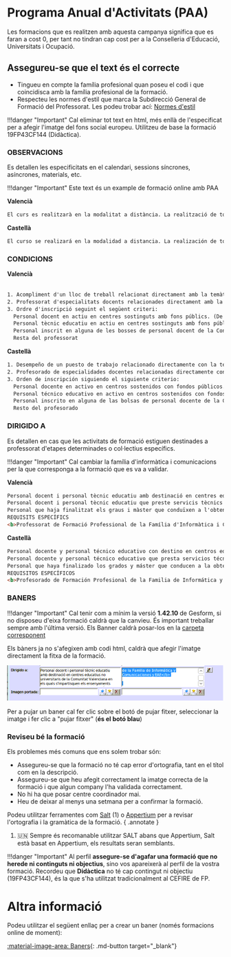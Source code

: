 # Programa Anual d'Activitats (PAA)

Les formacions que es realitzen amb aquesta campanya significa que es faran a cost 0, per tant no tindran cap cost per a la Conselleria d'Educació, Universitats i Ocupació. 

## Assegureu-se que el text és el correcte

* Tingueu en compte la família profesional quan poseu el codi i que coincidisca amb la família profesional de la formació.
* Respecteu les normes d'estil que marca la Subdirecció General de Formació del Professorat. Les podeu trobar ací: [Normes d'estil](https://gvaedu.sharepoint.com/:b:/r/sites/Section_46402871-C/Documentos%20compartidos/CEFIRE%20FP%2025-26/DOCUMENTACI%C3%93N%20PARA%20EDICIONES/Normas%20estilo%20GESFORM_CAS_1.0_6_3_23.pdf?csf=1&web=1&e=DhabUu)


!!!danger "Important"
    Cal eliminar tot text en html, més enllà de l'especificat per a afegir l'imatge del fons social europeu. Utilitzeu de base la formació 19FP43CF144 (Didàctica).

### OBSERVACIONS

Es detallen les especificitats en el calendari, sessions síncrones, asíncrones, materials, etc.

!!!danger "Important"
    Este text és un example de formació online amb PAA

**Valencià**
```html
El curs es realitzarà en la modalitat a distància. La realització de totes les tasques és obligatòria per obtindre la certificació. Serà obligatori accedir a l'aula virtual del curs durant els tres primers dies des de l'inici. 
```
**Castellà**
```html
El curso se realizará en la modalidad a distancia. La realización de todas las tareas es obligatoria para obtener la certificación. Será obligatorio acceder al aula virtual del curso durante los tres primeros días desde el inicio.
```

### CONDICIONS

**Valencià**
```html
 
1. Acompliment d'un lloc de treball relacionat directament amb la temàtica de l'activitat  
2. Professorat d'especialitats docents relacionades directament amb la temàtica de l'activitat
3. Ordre d'inscripció seguint el següent criteri:  
  Personal docent en actiu en centres sostinguts amb fons públics. (De titularitat pública i privats concertats. Art. 108 LOE 2/2006)  
  Personal tècnic educatiu en actiu en centres sostinguts amb fons públics. (De titularitat pública i privats concertats. Art. 108 LOE 2/2006)  
  Personal inscrit en alguna de les bosses de personal docent de la Conselleria d'Educació, Universitats i Ocupació  
  Resta del professorat
```

**Castellà**
```html 
1. Desempeño de un puesto de trabajo relacionado directamente con la temática de la actividad  
2. Profesorado de especialidades docentes relacionadas directamente con la temática de la actividad
3. Orden de inscripción siguiendo el siguiente criterio:  
  Personal docente en activo en centros sostenidos con fondos públicos. (De titularidad pública y privados concertados. Art. 108 LOE 2/2006)  
  Personal técnico educativo en activo en centros sostenidos con fondos públicos. (De titularidad pública y privados concertados. Art. 108 LOE 2/2006)  
  Personal inscrito en alguna de las bolsas de personal docente de la Conselleria de Educación, Universidades y Empleo  
  Resto del profesorado  
```

### DIRIGIDO A

Es detallen en cas que les activitats de formació estiguen destinades a professorat d'etapes determinades o col·lectius específics.

!!!danger "Important"
    Cal cambiar la família d'informàtica i comunicacions per la que corresponga a la formació que es va a validar.


**Valencià**
```html
Personal docent i personal tècnic educatiu amb destinació en centres educatius no universitaris de la Comunitat Valenciana en els quals s'impartisquen els ensenyaments regulats per la Llei orgànica d'Educació 
Personal docent i personal tècnic educatiu que preste servicis tècnics de suport educatiu als centres indicats en l'apartat anterior 
Personal que haja finalitzat els graus i màster que conduïxen a l'obtenció de la titulació docent, sempre que es troben inscrits en alguna de les bosses de personal docent de la Conselleria d'Educació, Universitats i Ocupació i este personal no supose més del 50% de participació en l'activitat 
REQUISITS ESPECÍFICS 
<b>Professorat de Formació Professional de la Família d'Informàtica i Comunicacions</b> 
```
**Castellà**
```html
Personal docente y personal técnico educativo con destino en centros educativos no universitarios de la Comunitat Valenciana en los que se impartan las enseñanzas reguladas por la Ley Orgánica de Educación
Personal docente y personal técnico educativo que presta servicios técnicos de apoyo educativo en los centros indicados en el apartado anterior 
Personal que haya finalizado los grados y máster que conducen a la obtención de la titulación docente, siempre que se encuentran inscritos en alguna de las bolsas de personal docente de la CConselleria d'Educació, Universitats i Ocupació y este personal no suponga más del 50% de participación en la actividad 
REQUISITOS ESPECÍFICOS 
<b>Profesorado de Formación Profesional de la Familia de Informática y Comunicaciones</b> 

```
 
### BANERS

!!!danger "Important"
    Cal tenir com a mínim la versió **1.42.10** de Gesform, si no disposeu d'eixa formació caldrà que la canvieu. És important treballar sempre amb l'última versió. Els Banner caldrà posar-los en la [carpeta corresponent](https://gvaedu.sharepoint.com/:f:/r/sites/Section_46402871-C/Documentos%20compartidos/CEFIRE%20FP%2025-26/BANERS?csf=1&web=1&e=j5fHpR)

Els bàners ja no s'afegixen amb codi html, caldrà que afegir l'imatge directament la fitxa de la formació.

![Afegir baner](../images/gesform/1.png)

Per a pujar un baner cal fer clic sobre el botó de pujar fitxer, seleccionar la imatge i fer clic a "pujar fitxer" (**és el botó blau**)

### Reviseu bé la formació

Els problemes més comuns que ens solem trobar són:

* Assegureu-se que la formació no té cap error d'ortografia, tant en el títol com en la descripció.
* Assegureu-se que heu afegit correctament la imatge correcta de la formació i que algun company l'ha validada correctament.
* No hi ha que posar centre coordinador mai.
* Heu de deixar al menys una setmana per a confirmar la formació.

Podeu utilitzar ferramentes com [Salt](https://salt.gva.es/auto/traductor-corrector/salt-correctorweb.html) (1) o [Appertium](https://www.apertium.org/index.cat.html#?dir=spa-epo&q=) per a revisar l'ortografia i la gramàtica de la formació.
{ .annotate }

1. :united_nations: Sempre és recomanable utilitzar SALT abans que Appertium, Salt està basat en Appertium, els resultats seran semblants.

!!!danger "Important"
    Al perfil **assegure-se d'agafar una formació que no herede ni continguts ni objectius**, sino vos apareixerà al perfil de la vostra formació. Recordeu que **Didàctica** no té cap contingut ni objectiu (19FP43CF144), és la que s'ha utilitzat tradicionalment al CEFIRE de FP. 

# Altra informació

Podeu utilitzar el següent enllaç per a crear un baner (només formacions online de moment):

[:material-image-area: Baners](../apps/baner/proves.html){: .md-button target="_blank"}